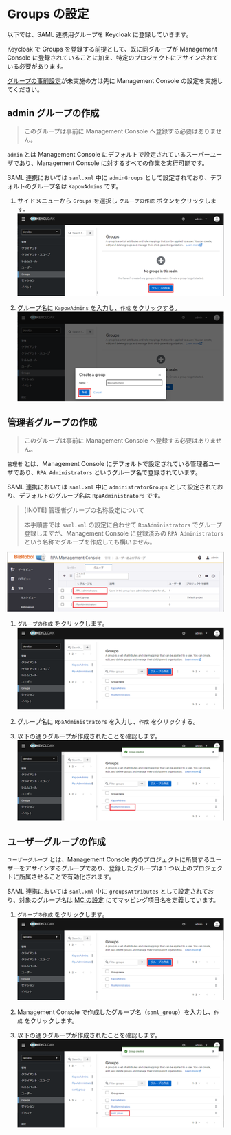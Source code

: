 # Groups の設定

以下では、SAML 連携用グループを Keycloak に登録していきます。

Keycloak で Groups を登録する前提として、既に同グループが Management Console に登録されていることに加え、特定のプロジェクトにアサインされている必要があります。

[グループの事前設定](create-mc-group.md)が未実施の方は先に Management Console の設定を実施してください。

## admin グループの作成

> このグループは事前に Management Console へ登録する必要はありません。

`admin` とは Management Console にデフォルトで設定されているスーパーユーザであり、Management Console に対するすべての作業を実行可能です。

SAML 連携においては `saml.xml` 中に `adminGroups` として設定されており、デフォルトのグループ名は `KapowAdmins` です。

1.  サイドメニューから `Groups` を選択し `グループの作成` ボタンをクリックします。
    ![groups](image/kc-groups/groups.png)

2.  グループ名に `KapowAdmins` を入力し、`作成` をクリックする。
    ![creategroup](image/kc-groups/creategroup.png)

## 管理者グループの作成

> このグループは事前に Management Console へ登録する必要はありません。

`管理者` とは、Management Console にデフォルトで設定されている管理者ユーザであり、`RPA Administrators` というグループ名で登録されています。

SAML 連携においては `saml.xml` 中に `administratorGroups` として設定されており、デフォルトのグループ名は `RpaAdministrators` です。

> [!NOTE] 管理者グループの名称設定について
> 
>    本手順書では `saml.xml` の設定に合わせて `RpaAdministrators` でグループ登録しますが、Management Console に登録済みの `RPA Administrators` という名称でグループを作成しても構いません。

![](image/kc-groups/rpaadmin-mc.png)

1.  `グループの作成` をクリックします。
    ![groups](image/kc-groups/groups2.png)

2.  グループ名に `RpaAdministrators` を入力し、`作成` をクリックする。

3.  以下の通りグループが作成されたことを確認します。
    ![groups](image/kc-groups/rpaadmin-group.png)

## ユーザーグループの作成

`ユーザーグループ` とは、Management Console 内のプロジェクトに所属するユーザーをアサインするグループであり、登録したグループは 1 つ以上のプロジェクトに所属させることで有効化されます。

SAML 連携においては `saml.xml` 中に `groupsAttributes` として設定されており、対象のグループ名は [MC の設定](configure-mc.md) にてマッピング項目名を定義しています。

1.  `グループの作成` をクリックします。
    ![groups](image/kc-groups/groups2.png)

2.  Management Console で作成したグループ名（`saml_group`）を入力し、`作成` をクリックします。

3.  以下の通りグループが作成されたことを確認します。
    ![groups](image/kc-groups/kc-groups.png)
